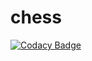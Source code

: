 # chess
[![Codacy Badge](https://api.codacy.com/project/badge/Grade/551670785a9e42d69eddd528cd085749)](https://app.codacy.com/gh/ryedigaryan/chess?utm_source=github.com&utm_medium=referral&utm_content=ryedigaryan/chess&utm_campaign=Badge_Grade_Settings)